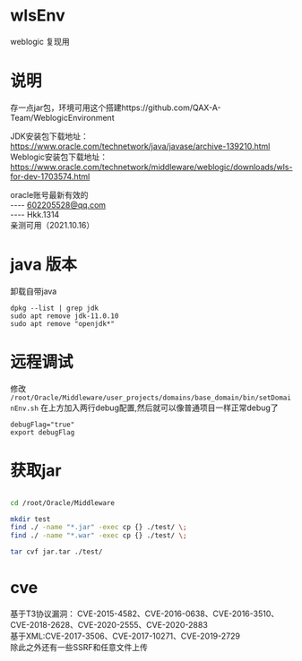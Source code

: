 # wlsEnv
weblogic 复现用

# 说明
存一点jar包，环境可用这个搭建https://github.com/QAX-A-Team/WeblogicEnvironment    

JDK安装包下载地址：https://www.oracle.com/technetwork/java/javase/archive-139210.html      
Weblogic安装包下载地址：https://www.oracle.com/technetwork/middleware/weblogic/downloads/wls-for-dev-1703574.html     

oracle账号最新有效的   
---- 602205528@qq.com   
---- Hkk.1314   
亲测可用（2021.10.16）   

# java 版本
卸载自带java
```
dpkg --list | grep jdk
sudo apt remove jdk-11.0.10
sudo apt remove "openjdk*"
```


# 远程调试

修改 `/root/Oracle/Middleware/user_projects/domains/base_domain/bin/setDomainEnv.sh` 在上方加入两行debug配置,然后就可以像普通项目一样正常debug了

```
debugFlag="true"
export debugFlag
```

# 获取jar
```bash

cd /root/Oracle/Middleware 

mkdir test
find ./ -name "*.jar" -exec cp {} ./test/ \;
find ./ -name "*.war" -exec cp {} ./test/ \;

tar cvf jar.tar ./test/
```

# cve

基于T3协议漏洞： CVE-2015-4582、CVE-2016-0638、CVE-2016-3510、CVE-2018-2628、CVE-2020-2555、CVE-2020-2883    
基于XML:CVE-2017-3506、CVE-2017-10271、CVE-2019-2729    
除此之外还有一些SSRF和任意文件上传
